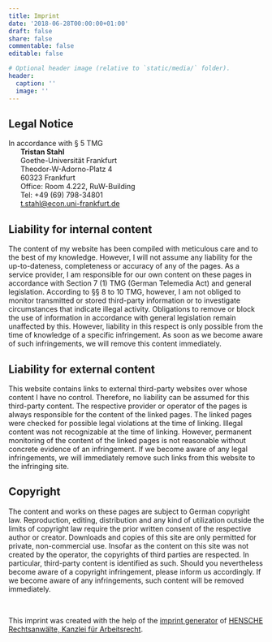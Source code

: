 ```yaml
---
title: Imprint
date: '2018-06-28T00:00:00+01:00'
draft: false
share: false
commentable: false
editable: false

# Optional header image (relative to `static/media/` folder).
header:
  caption: ''
  image: ''
---
```


## Legal Notice

In accordance with § 5 TMG   
&nbsp;&nbsp;&nbsp;&nbsp;&nbsp;&nbsp;**Tristan Stahl**  
&nbsp;&nbsp;&nbsp;&nbsp;&nbsp;&nbsp;Goethe-Universität Frankfurt  
&nbsp;&nbsp;&nbsp;&nbsp;&nbsp;&nbsp;Theodor-W-Adorno-Platz 4  
&nbsp;&nbsp;&nbsp;&nbsp;&nbsp;&nbsp;60323 Frankfurt  
&nbsp;&nbsp;&nbsp;&nbsp;&nbsp;&nbsp;Office: Room 4.222, RuW-Building  
&nbsp;&nbsp;&nbsp;&nbsp;&nbsp;&nbsp;Tel: +49 (69) 798-34801  
&nbsp;&nbsp;&nbsp;&nbsp;&nbsp;&nbsp;t.stahl@econ.uni-frankfurt.de  


## Liability for internal content

The content of my website has been compiled with meticulous care and to the best of my knowledge. However, I will not assume any liability for the up-to-dateness, completeness or accuracy of any of the pages. As a service provider, I am responsible for our own content on these pages in accordance with Section 7 (1) TMG (German Telemedia Act) and general legislation. According to §§ 8 to 10 TMG, however, I am not obliged to monitor transmitted or stored third-party information or to investigate circumstances that indicate illegal activity. Obligations to remove or block the use of information in accordance with general legislation remain unaffected by this. However, liability in this respect is only possible from the time of knowledge of a specific infringement. As soon as we become aware of such infringements, we will remove this content immediately.


## Liability for external content

This website contains links to external third-party websites over whose content I have no control. Therefore, no liability can be assumed for this third-party content. The respective provider or operator of the pages is always responsible for the content of the linked pages. The linked pages were checked for possible legal violations at the time of linking. Illegal content was not recognizable at the time of linking. However, permanent monitoring of the content of the linked pages is not reasonable without concrete evidence of an infringement. If we become aware of any legal infringements, we will immediately remove such links from this website to the infringing site.

## Copyright

The content and works on these pages are subject to German copyright law. Reproduction, editing, distribution and any kind of utilization outside the limits of copyright law require the prior written consent of the respective author or creator. Downloads and copies of this site are only permitted for private, non-commercial use. Insofar as the content on this site was not created by the operator, the copyrights of third parties are respected. In particular, third-party content is identified as such. Should you nevertheless become aware of a copyright infringement, please inform us accordingly. If we become aware of any infringements, such content will be removed immediately.


<p>&nbsp;</p>
<p>This imprint was created with the help of the <a target="_blank" 
href="http://www.hensche.de/impressum-generator.html">imprint generator</a> of <a target="_blank" 
href="http://www.hensche.de/Rechtsanwalt_Arbeitsrecht_Frankfurt.html">HENSCHE Rechtsanwälte, Kanzlei für Arbeitsrecht</a>.</p>

